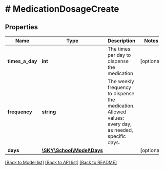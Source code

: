 # # MedicationDosageCreate

## Properties

Name | Type | Description | Notes
------------ | ------------- | ------------- | -------------
**times_a_day** | **int** | The times per day to dispense the medication | [optional]
**frequency** | **string** | The weekly frequency to dispense the medication. Allowed values: every day, as needed, specific days. |
**days** | [**\SKY\School\Model\Days**](Days.md) |  | [optional]

[[Back to Model list]](../../README.md#models) [[Back to API list]](../../README.md#endpoints) [[Back to README]](../../README.md)
